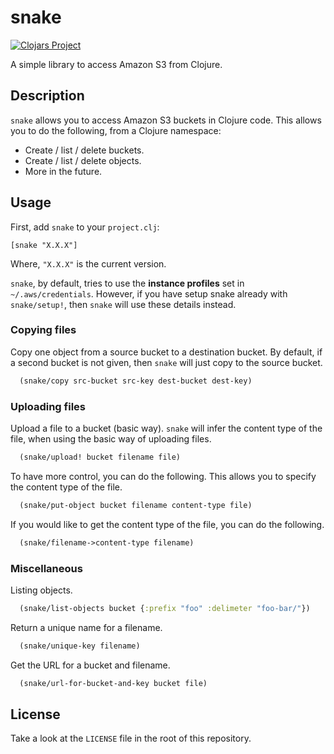 # snake

[![Clojars Project](https://img.shields.io/clojars/v/snake.svg)](https://clojars.org/snake)

A simple library to access Amazon S3 from Clojure.



## Description

`snake` allows you to access Amazon S3 buckets in Clojure code. This allows you to do the following, from a Clojure namespace:

- Create / list / delete buckets.
- Create / list / delete objects.
- More in the future.


## Usage

First, add `snake` to your `project.clj`:

`[snake "X.X.X"]`

Where, `"X.X.X"` is the current version.

`snake`, by default, tries to use the **instance profiles** set in `~/.aws/credentials`. However, if you have setup snake already with `snake/setup!`, then `snake` will use these details instead.

### Copying files

Copy one object from a source bucket to a destination bucket. By default, if a second bucket is not given, then `snake` will just copy to the source bucket.

```clj
  (snake/copy src-bucket src-key dest-bucket dest-key)  
```

### Uploading files

Upload a file to a bucket (basic way). `snake` will infer the content type of the file, when using the basic way of uploading files.

```clj
  (snake/upload! bucket filename file)
```

To have more control, you can do the following. This allows you to specify the content type of the file.

```clj
  (snake/put-object bucket filename content-type file)
```

If you would like to get the content type of the file, you can do the following.

```clj
  (snake/filename->content-type filename)
```

### Miscellaneous

Listing objects.

```clj
  (snake/list-objects bucket {:prefix "foo" :delimeter "foo-bar/"})
```

Return a unique name for a filename.

```clj
  (snake/unique-key filename)
```

Get the URL for a bucket and filename.

```clj
  (snake/url-for-bucket-and-key bucket file)
```

## License

Take a look at the `LICENSE` file in the root of this repository.
